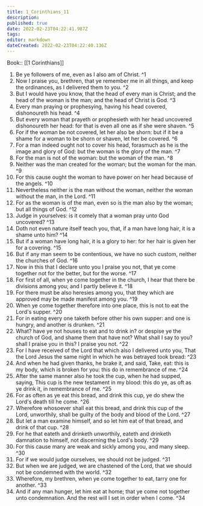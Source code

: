 ```yaml
---
title: 1_Corinthians_11
description: 
published: true
date: 2022-02-23T04:22:41.987Z
tags: 
editor: markdown
dateCreated: 2022-02-23T04:22:40.136Z
---
```


 Book:: [[1 Corinthians]]
 1. Be ye followers of me, even as I also am of Christ. ^1
 2. Now I praise you, brethren, that ye remember me in all things, and keep the ordinances, as I delivered them to you. ^2
 3. But I would have you know, that the head of every man is Christ; and the head of the woman is the man; and the head of Christ is God. ^3
 4. Every man praying or prophesying, having his head covered, dishonoureth his head. ^4
 5. But every woman that prayeth or prophesieth with her head uncovered dishonoureth her head: for that is even all one as if she were shaven. ^5
 6. For if the woman be not covered, let her also be shorn: but if it be a shame for a woman to be shorn or shaven, let her be covered. ^6
 7. For a man indeed ought not to cover his head, forasmuch as he is the image and glory of God: but the woman is the glory of the man. ^7
 8. For the man is not of the woman: but the woman of the man. ^8
 9. Neither was the man created for the woman; but the woman for the man. ^9
 10. For this cause ought the woman to have power on her head because of the angels. ^10
 11. Nevertheless neither is the man without the woman, neither the woman without the man, in the Lord. ^11
 12. For as the woman is of the man, even so is the man also by the woman; but all things of God. ^12
 13. Judge in yourselves: is it comely that a woman pray unto God uncovered? ^13
 14. Doth not even nature itself teach you, that, if a man have long hair, it is a shame unto him? ^14
 15. But if a woman have long hair, it is a glory to her: for her hair is given her for a covering. ^15
 16. But if any man seem to be contentious, we have no such custom, neither the churches of God. ^16
 17. Now in this that I declare unto you I praise you not, that ye come together not for the better, but for the worse. ^17
 18. For first of all, when ye come together in the church, I hear that there be divisions among you; and I partly believe it. ^18
 19. For there must be also heresies among you, that they which are approved may be made manifest among you. ^19
 20. When ye come together therefore into one place, this is not to eat the Lord's supper. ^20
 21. For in eating every one taketh before other his own supper: and one is hungry, and another is drunken. ^21
 22. What? have ye not houses to eat and to drink in? or despise ye the church of God, and shame them that have not? What shall I say to you? shall I praise you in this? I praise you not. ^22
 23. For I have received of the Lord that which also I delivered unto you, That the Lord Jesus the same night in which he was betrayed took bread: ^23
 24. And when he had given thanks, he brake it, and said, Take, eat: this is my body, which is broken for you: this do in remembrance of me. ^24
 25. After the same manner also he took the cup, when he had supped, saying, This cup is the new testament in my blood: this do ye, as oft as ye drink it, in remembrance of me. ^25
 26. For as often as ye eat this bread, and drink this cup, ye do shew the Lord's death till he come. ^26
 27. Wherefore whosoever shall eat this bread, and drink this cup of the Lord, unworthily, shall be guilty of the body and blood of the Lord. ^27
 28. But let a man examine himself, and so let him eat of that bread, and drink of that cup. ^28
 29. For he that eateth and drinketh unworthily, eateth and drinketh damnation to himself, not discerning the Lord's body. ^29
 30. For this cause many are weak and sickly among you, and many sleep. ^30
 31. For if we would judge ourselves, we should not be judged. ^31
 32. But when we are judged, we are chastened of the Lord, that we should not be condemned with the world. ^32
 33. Wherefore, my brethren, when ye come together to eat, tarry one for another. ^33
 34. And if any man hunger, let him eat at home; that ye come not together unto condemnation. And the rest will I set in order when I come. ^34
